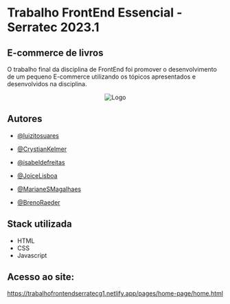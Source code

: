 # Trabalho FrontEnd Essencial - Serratec 2023.1

## E-commerce de livros

O trabalho final da disciplina de FrontEnd foi promover o desenvolvimento de um
pequeno E-commerce utilizando os tópicos apresentados e desenvolvidos
na disciplina.

<div align="center">

![Logo](https://cdn.discordapp.com/attachments/1090076539602866176/1090353059290419340/326727009_876691460048247_1561125399909609359_n-removebg-preview-removebg-preview.png)

</div>

## Autores

- [@luizitosuares](https://www.github.com/luizitosuares)

- [@CrystianKelmer](https://github.com/CrystianKelmer)

- [@isabeldefreitas](https://github.com/isabeldefreitas)

- [@JoiceLisboa](https://github.com/JoiceLisboa)

- [@MarianeSMagalhaes](https://github.com/MarianeSMagalhaes)

- [@BrenoRaeder](https://github.com/BrenoRaeder)

## Stack utilizada

- HTML
- CSS
- Javascript



## Acesso ao site:

https://trabalhofrontendserratecg1.netlify.app/pages/home-page/home.html
